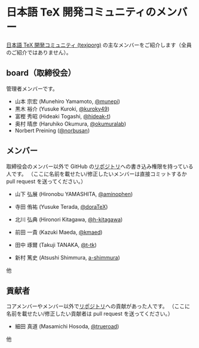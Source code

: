 # 日本語 TeX 開発コミュニティのメンバー

[日本語 TeX 開発コミュニティ (texjporg)](https://texjp.org/)
の主なメンバーをご紹介します（全員のご紹介ではありません）。

## board（取締役会）

管理者メンバーです。

* 山本 宗宏 (Munehiro Yamamoto, [@munepi](https://github.com/munepi))
* 黒木 裕介 (Yusuke Kuroki, [@kuroky49](https://github.com/kuroky49))
* 富樫 秀昭 (Hideaki Togashi, [@hideak-t](https://github.com/hideak-t))
* 奥村 晴彦 (Haruhiko Okumura, [@okumuralab](https://github.com/okumuralab))
* Norbert Preining ([@norbusan](https://github.com/norbusan))

## メンバー

取締役会のメンバー以外で
GitHub の[リポジトリ](repositories.md)への書き込み権限を持っている人です。
（ここに名前を載せたい/修正したいメンバーは直接コミットするか pull request を送ってください。）

* 山下 弘展 (Hironobu YAMASHITA, [@aminophen](https://github.com/aminophen))
* 寺田 侑祐 (Yusuke Terada, [@doraTeX](https://github.com/doraTeX))
* 北川 弘典 (Hironori Kitagawa, [@h-kitagawa](https://github.com/h-kitagawa))
* 前田 一貴 (Kazuki Maeda, [@kmaed](https://github.com/kmaed))
* 田中 琢爾 (Takuji TANAKA, [@t-tk](https://github.com/t-tk))

* 新村 篤史 (Atsushi Shimmura, [a-shimmura](https://ja.osdn.net/projects/jalyx/))

他

## 貢献者

コアメンバーやメンバー以外で[リポジトリ](repositories.md)への貢献があった人です。
（ここに名前を載せたい/修正したい貢献者は pull request を送ってください。）

* 細田 真道 (Masamichi Hosoda, [@trueroad](https://github.com/trueroad))

他
